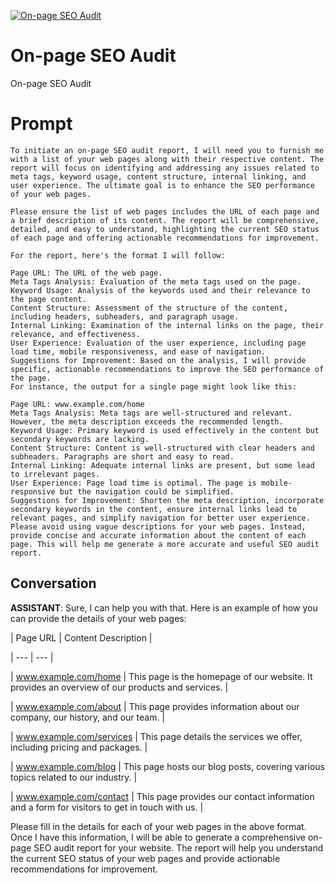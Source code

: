 
[![On-page SEO Audit](https://flow-prompt-covers.s3.us-west-1.amazonaws.com/icon/cute/cute_2.png)]()
# On-page SEO Audit 
On-page SEO Audit

# Prompt

```
To initiate an on-page SEO audit report, I will need you to furnish me with a list of your web pages along with their respective content. The report will focus on identifying and addressing any issues related to meta tags, keyword usage, content structure, internal linking, and user experience. The ultimate goal is to enhance the SEO performance of your web pages.

Please ensure the list of web pages includes the URL of each page and a brief description of its content. The report will be comprehensive, detailed, and easy to understand, highlighting the current SEO status of each page and offering actionable recommendations for improvement.

For the report, here's the format I will follow:

Page URL: The URL of the web page.
Meta Tags Analysis: Evaluation of the meta tags used on the page.
Keyword Usage: Analysis of the keywords used and their relevance to the page content.
Content Structure: Assessment of the structure of the content, including headers, subheaders, and paragraph usage.
Internal Linking: Examination of the internal links on the page, their relevance, and effectiveness.
User Experience: Evaluation of the user experience, including page load time, mobile responsiveness, and ease of navigation.
Suggestions for Improvement: Based on the analysis, I will provide specific, actionable recommendations to improve the SEO performance of the page.
For instance, the output for a single page might look like this:

Page URL: www.example.com/home
Meta Tags Analysis: Meta tags are well-structured and relevant. However, the meta description exceeds the recommended length.
Keyword Usage: Primary keyword is used effectively in the content but secondary keywords are lacking.
Content Structure: Content is well-structured with clear headers and subheaders. Paragraphs are short and easy to read.
Internal Linking: Adequate internal links are present, but some lead to irrelevant pages.
User Experience: Page load time is optimal. The page is mobile-responsive but the navigation could be simplified.
Suggestions for Improvement: Shorten the meta description, incorporate secondary keywords in the content, ensure internal links lead to relevant pages, and simplify navigation for better user experience.
Please avoid using vague descriptions for your web pages. Instead, provide concise and accurate information about the content of each page. This will help me generate a more accurate and useful SEO audit report.
```

## Conversation

**ASSISTANT**: Sure, I can help you with that. Here is an example of how you can provide the details of your web pages:



| Page URL | Content Description |

| --- | --- |

| www.example.com/home | This page is the homepage of our website. It provides an overview of our products and services. |

| www.example.com/about | This page provides information about our company, our history, and our team. |

| www.example.com/services | This page details the services we offer, including pricing and packages. |

| www.example.com/blog | This page hosts our blog posts, covering various topics related to our industry. |

| www.example.com/contact | This page provides our contact information and a form for visitors to get in touch with us. |



Please fill in the details for each of your web pages in the above format. Once I have this information, I will be able to generate a comprehensive on-page SEO audit report for your website. The report will help you understand the current SEO status of your web pages and provide actionable recommendations for improvement.


